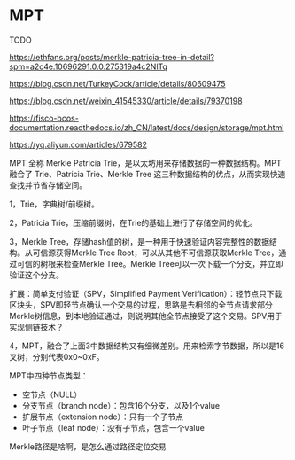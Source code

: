 # MPT

TODO

https://ethfans.org/posts/merkle-patricia-tree-in-detail?spm=a2c4e.10696291.0.0.275319a4c2NlTq

https://blog.csdn.net/TurkeyCock/article/details/80609475

https://blog.csdn.net/weixin_41545330/article/details/79370198

https://fisco-bcos-documentation.readthedocs.io/zh_CN/latest/docs/design/storage/mpt.html

https://yq.aliyun.com/articles/679582

MPT 全称 Merkle Patricia Trie，是以太坊用来存储数据的一种数据结构。MPT 融合了 Trie、Patricia Trie、Merkle Tree 这三种数据结构的优点，从而实现快速查找并节省存储空间。

1，Trie，字典树/前缀树。

2，Patricia Trie，压缩前缀树，在Trie的基础上进行了存储空间的优化。

3，Merkle Tree，存储hash值的树，是一种用于快速验证内容完整性的数据结构。从可信源获得Merkle Tree Root，可以从其他不可信源获取Merkle Tree，通过可信的树根来检查Merkle Tree。Merkle Tree可以一次下载一个分支，并立即验证这个分支。

扩展：简单支付验证（SPV，Simplified Payment Verification）：轻节点只下载区块头，SPV即轻节点确认一个交易的过程，思路是去相邻的全节点请求部分Merkle树信息，到本地验证通过，则说明其他全节点接受了这个交易。SPV用于实现侧链技术？

4，MPT，融合了上面3中数据结构又有细微差别。用来检索字节数据，所以是16叉树，分别代表0x0~0xF。

MPT中四种节点类型：

- 空节点（NULL）
- 分支节点（branch node）：包含16个分支，以及1个value
- 扩展节点（extension node）：只有一个子节点
- 叶子节点（leaf node）：没有子节点，包含一个value

Merkle路径是啥啊，是怎么通过路径定位交易